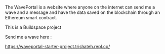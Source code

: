 The WavePortal is a website where anyone on the internet can send me a wave and a message and have the data saved on the blockchain through an Ethereum smart contract.

This is a Buildspace project

Send me a wave here :

https://waveportal-starter-project.trishateh.repl.co/

